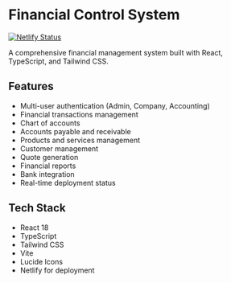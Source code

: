 # Financial Control System

[![Netlify Status](https://api.netlify.com/api/v1/badges/0c2836bb-84e5-4643-b4ff-8a43b219447e/deploy-status)](https://app.netlify.com/sites/liderargestao/deploys)

A comprehensive financial management system built with React, TypeScript, and Tailwind CSS.

## Features

- Multi-user authentication (Admin, Company, Accounting)
- Financial transactions management
- Chart of accounts
- Accounts payable and receivable
- Products and services management
- Customer management
- Quote generation
- Financial reports
- Bank integration
- Real-time deployment status

## Tech Stack

- React 18
- TypeScript
- Tailwind CSS
- Vite
- Lucide Icons
- Netlify for deployment